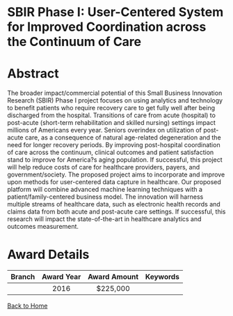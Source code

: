 
SBIR Phase I: User-Centered System for Improved Coordination across the Continuum of Care
=========================================================================================

# Abstract


The broader impact/commercial potential of this Small Business Innovation Research (SBIR) Phase I project focuses on using analytics and technology to benefit patients who require recovery care to get fully well after being discharged from the hospital. Transitions of care from acute (hospital) to post-acute (short-term rehabilitation and skilled nursing) settings impact millions of Americans every year. Seniors overindex on utilization of post-acute care, as a consequence of natural age-related degeneration and the need for longer recovery periods. By improving post-hospital coordination of care across the continuum, clinical outcomes and patient satisfaction stand to improve for America?s aging population. If successful, this project will help reduce costs of care for healthcare providers, payers, and government/society. The proposed project aims to incorporate and improve upon methods for user-centered data capture in healthcare. Our proposed platform will combine advanced machine learning techniques with a patient/family-centered business model. The innovation will harness multiple streams of healthcare data, such as electronic health records and claims data from both acute and post-acute care settings. If successful, this research will impact the state-of-the-art in healthcare analytics and outcomes measurement.  

# Award Details

|Branch|Award Year|Award Amount|Keywords|
| :---: | :---: | :---: | :---: |
||2016|$225,000||
  
  


[Back to Home](https://github.com/chrischow/dod_sbir_awards/Reports/JT/#253)